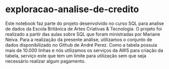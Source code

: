 # exploracao-analise-de-credito
Este notebook faz parte do projeto desenvolvido no curso SQL para analise de dados da Escola Britânica de Artes Criativas & Tecnologia. O projeto foi realizado a partir das aulas sobre SQL que foram ministradas por Mariane Neiva.
Para a realização da presente análise, utilizamos o conjunto de dados disponibilizado no Github de André Perez. Como a tabela possuia mais de 10.000 linhas e nós utilizamos os serviços da AWS para criação da tabela, serviço este que tem um limite para utilização sem que seja necessário realizar algum pagamento.
